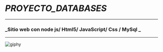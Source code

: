# *_PROYECTO_DATABASES_*
---
### _Sitio web con node js/ Html5/ JavaScript/ Css / MySql _
---
![giphy](https://github.com/VOIDX66/Projects_void/assets/70232955/a0e303d9-90a0-4330-aa44-ef7331a359b0)
